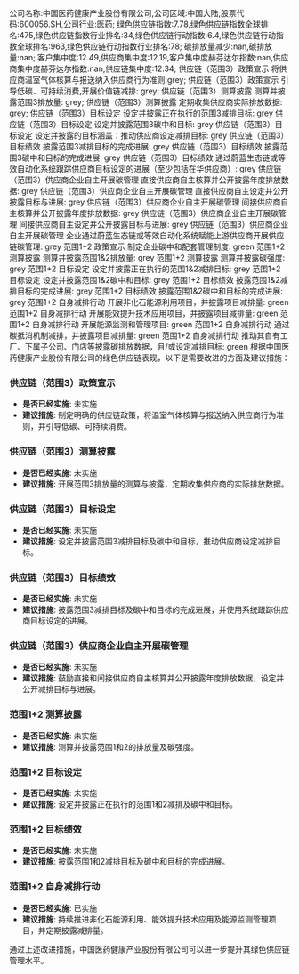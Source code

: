 公司名称:中国医药健康产业股份有限公司,公司区域:中国大陆,股票代码:600056.SH,公司行业:医药;        绿色供应链指数:7.78,绿色供应链指数全球排名:475,绿色供应链指数行业排名:34,绿色供应链行动指数:6.4,绿色供应链行动指数全球排名:963,绿色供应链行动指数行业排名:78;        碳排放量减少:nan,碳排放量:nan;        客户集中度:12.49,供应商集中度:12.19,客户集中度赫芬达尔指数:nan,供应商集中度赫芬达尔指数:nan,供应链集中度:12.34;        供应链（范围3）政策宣示 将供应商温室气体核算与报送纳入供应商行为准则:grey;        供应链（范围3）政策宣示 引导低碳、可持续消费,开展价值链减排: grey;        供应链（范围3）测算披露 测算并披露范围3排放量: grey;        供应链（范围3）测算披露 定期收集供应商实际排放数据: grey;        供应链（范围3）目标设定 设定并披露正在执行的范围3减排目标: grey        供应链（范围3）目标设定 设定并披露范围3碳中和目标: grey        供应链（范围3）目标设定 设定并披露的目标涵盖：推动供应商设定减排目标: grey        供应链（范围3）目标绩效 披露范围3减排目标的完成进展: grey        供应链（范围3）目标绩效 披露范围3碳中和目标的完成进展: grey        供应链（范围3）目标绩效 通过蔚蓝生态链或等效自动化系统跟踪供应商目标设定的进展（至少包括在华供应商）: grey        供应链（范围3）供应商企业自主开展碳管理 直接供应商自主核算并公开披露年度排放数据: grey        供应链（范围3）供应商企业自主开展碳管理 直接供应商自主设定并公开披露目标与进展: grey        供应链（范围3）供应商企业自主开展碳管理 间接供应商自主核算并公开披露年度排放数据: grey        供应链（范围3）供应商企业自主开展碳管理 间接供应商自主设定并公开披露目标与进展: grey        供应链（范围3）供应商企业自主开展碳管理 企业通过蔚蓝生态链或等效自动化系统赋能上游供应商开展供应链碳管理: grey        范围1+2 政策宣示 制定企业碳中和配套管理制度: green        范围1+2 测算披露 测算并披露范围1&2排放量: grey        范围1+2 测算披露 测算并披露碳强度: grey        范围1+2 目标设定 设定并披露正在执行的范围1&2减排目标: grey        范围1+2 目标设定 设定并披露范围1&2碳中和目标: grey        范围1+2 目标绩效 披露范围1&2减排目标的完成进展: grey        范围1+2 目标绩效 披露范围1&2碳中和目标的完成进展: grey        范围1+2 自身减排行动 开展非化石能源利用项目，并披露项目减排量: green        范围1+2 自身减排行动 开展能效提升技术应用项目，并披露项目减排量: green        范围1+2 自身减排行动 开展能源监测和管理项目: green        范围1+2 自身减排行动 通过碳抵消机制减排，并披露项目减排量: green        范围1+2 自身减排行动 推动其自有工厂、下属子公司、门店等披露碳排放数据，且/或设定减排目标: green
根据中国医药健康产业股份有限公司的绿色供应链表现，以下是需要改进的方面及建议措施：

### 供应链（范围3）政策宣示
- **是否已经实施**: 未实施
- **建议措施**: 制定明确的供应链政策，将温室气体核算与报送纳入供应商行为准则，并引导低碳、可持续消费。

### 供应链（范围3）测算披露
- **是否已经实施**: 未实施
- **建议措施**: 开展范围3排放量的测算与披露，定期收集供应商的实际排放数据。

### 供应链（范围3）目标设定
- **是否已经实施**: 未实施
- **建议措施**: 设定并披露范围3减排目标及碳中和目标，推动供应商设定减排目标。

### 供应链（范围3）目标绩效
- **是否已经实施**: 未实施
- **建议措施**: 披露范围3减排目标及碳中和目标的完成进展，并使用系统跟踪供应商目标设定的进展。

### 供应链（范围3）供应商企业自主开展碳管理
- **是否已经实施**: 未实施
- **建议措施**: 鼓励直接和间接供应商自主核算并公开披露年度排放数据，设定并公开减排目标与进展。

### 范围1+2 测算披露
- **是否已经实施**: 未实施
- **建议措施**: 测算并披露范围1和2的排放量及碳强度。

### 范围1+2 目标设定
- **是否已经实施**: 未实施
- **建议措施**: 设定并披露正在执行的范围1和2减排及碳中和目标。

### 范围1+2 目标绩效
- **是否已经实施**: 未实施
- **建议措施**: 披露范围1和2减排目标及碳中和目标的完成进展。

### 范围1+2 自身减排行动
- **是否已经实施**: 已实施
- **建议措施**: 持续推进非化石能源利用、能效提升技术应用及能源监测管理项目，并定期披露减排量。

通过上述改进措施，中国医药健康产业股份有限公司可以进一步提升其绿色供应链管理水平。
